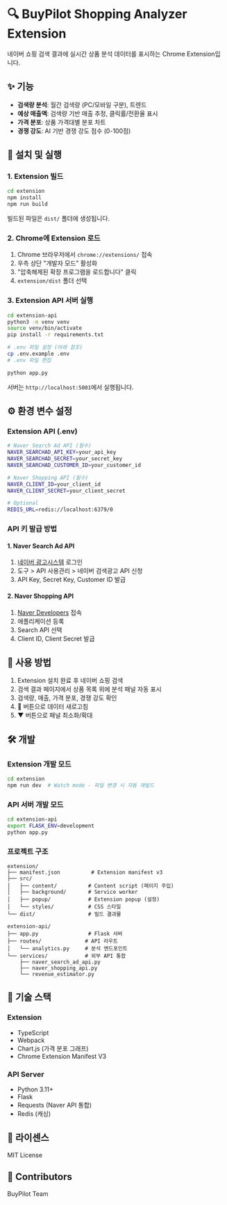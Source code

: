# 🔍 BuyPilot Shopping Analyzer Extension

네이버 쇼핑 검색 결과에 실시간 상품 분석 데이터를 표시하는 Chrome Extension입니다.

## ✨ 기능

- **검색량 분석**: 월간 검색량 (PC/모바일 구분), 트렌드
- **예상 매출액**: 검색량 기반 매출 추정, 클릭률/전환율 표시
- **가격 분포**: 상품 가격대별 분포 차트
- **경쟁 강도**: AI 기반 경쟁 강도 점수 (0-100점)

## 🚀 설치 및 실행

### 1. Extension 빌드

```bash
cd extension
npm install
npm run build
```

빌드된 파일은 `dist/` 폴더에 생성됩니다.

### 2. Chrome에 Extension 로드

1. Chrome 브라우저에서 `chrome://extensions/` 접속
2. 우측 상단 "개발자 모드" 활성화
3. "압축해제된 확장 프로그램을 로드합니다" 클릭
4. `extension/dist` 폴더 선택

### 3. Extension API 서버 실행

```bash
cd extension-api
python3 -m venv venv
source venv/bin/activate
pip install -r requirements.txt

# .env 파일 설정 (아래 참조)
cp .env.example .env
# .env 파일 편집

python app.py
```

서버는 `http://localhost:5001`에서 실행됩니다.

## ⚙️ 환경 변수 설정

### Extension API (.env)

```bash
# Naver Search Ad API (필수)
NAVER_SEARCHAD_API_KEY=your_api_key
NAVER_SEARCHAD_SECRET=your_secret_key
NAVER_SEARCHAD_CUSTOMER_ID=your_customer_id

# Naver Shopping API (필수)
NAVER_CLIENT_ID=your_client_id
NAVER_CLIENT_SECRET=your_client_secret

# Optional
REDIS_URL=redis://localhost:6379/0
```

### API 키 발급 방법

#### 1. Naver Search Ad API
1. [네이버 광고시스템](https://searchad.naver.com/) 로그인
2. 도구 > API 사용관리 > 네이버 검색광고 API 신청
3. API Key, Secret Key, Customer ID 발급

#### 2. Naver Shopping API
1. [Naver Developers](https://developers.naver.com/apps/#/register) 접속
2. 애플리케이션 등록
3. Search API 선택
4. Client ID, Client Secret 발급

## 📖 사용 방법

1. Extension 설치 완료 후 네이버 쇼핑 검색
2. 검색 결과 페이지에서 상품 목록 위에 분석 패널 자동 표시
3. 검색량, 매출, 가격 분포, 경쟁 강도 확인
4. 🔄 버튼으로 데이터 새로고침
5. ▼ 버튼으로 패널 최소화/확대

## 🛠️ 개발

### Extension 개발 모드

```bash
cd extension
npm run dev  # Watch mode - 파일 변경 시 자동 재빌드
```

### API 서버 개발 모드

```bash
cd extension-api
export FLASK_ENV=development
python app.py
```

### 프로젝트 구조

```
extension/
├── manifest.json          # Extension manifest v3
├── src/
│   ├── content/          # Content script (페이지 주입)
│   ├── background/       # Service worker
│   ├── popup/            # Extension popup (설정)
│   └── styles/           # CSS 스타일
└── dist/                 # 빌드 결과물

extension-api/
├── app.py                # Flask 서버
├── routes/              # API 라우트
│   └── analytics.py     # 분석 엔드포인트
└── services/            # 외부 API 통합
    ├── naver_search_ad_api.py
    ├── naver_shopping_api.py
    └── revenue_estimator.py
```

## 🔧 기술 스택

### Extension
- TypeScript
- Webpack
- Chart.js (가격 분포 그래프)
- Chrome Extension Manifest V3

### API Server
- Python 3.11+
- Flask
- Requests (Naver API 통합)
- Redis (캐싱)

## 📝 라이센스

MIT License

## 👥 Contributors

BuyPilot Team
